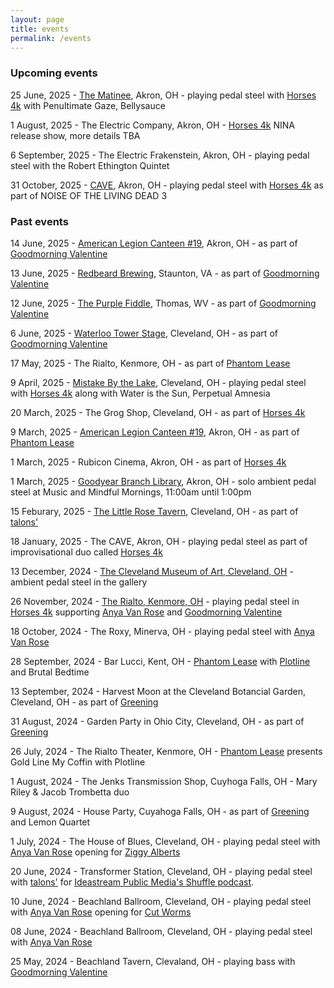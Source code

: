 ```yaml
---
layout: page
title: events
permalink: /events
---
```


### Upcoming events
25 June, 2025 - [The Matinee](https://www.instagram.com/thematineebar/?hl=en), Akron, OH - playing pedal steel with [Horses 4k](https://www.horses4k.rodeo) with Penultimate Gaze, Bellysauce

1 August, 2025 - The Electric Company, Akron, OH - [Horses 4k](https://www.horses4k.rodeo) NINA release show, more details TBA

6 September, 2025 - The Electric Frakenstein, Akron, OH - playing pedal steel with the Robert Ethington Quintet

31 October, 2025 - [CAVE](https://www.caveakron.org/calendar/noise-of-the-living-dead-3-tba/), Akron, OH - playing pedal steel with [Horses 4k](https://www.horses4k.rodeo) as part of NOISE OF THE LIVING DEAD 3

### Past events
14 June, 2025 - [American Legion Canteen #19](https://www.instagram.com/alpost19canteen/), Akron, OH - as part of [Goodmorning Valentine](https://goodmorningvalentine.bandcamp.com/)

13 June, 2025 - [Redbeard Brewing](https://www.redbeardbrews.com/), Staunton, VA - as part of [Goodmorning Valentine](https://goodmorningvalentine.bandcamp.com/)

12 June, 2025 - [The Purple Fiddle](https://purplefiddle.com/), Thomas, WV - as part of [Goodmorning Valentine](https://goodmorningvalentine.bandcamp.com/)

6 June, 2025 - [Waterloo Tower Stage](https://www.eventbrite.com/e/waterloo-makes-music-guy-snowdon-the-citizens-and-goodmorning-valentine-tickets-1301203076429?aff=oddtdtcreator), Cleveland, OH - as part of [Goodmorning Valentine](https://goodmorningvalentine.bandcamp.com/)

17 May, 2025 - The Rialto, Kenmore, OH - as part of [Phantom Lease](/projects/phantom_lease)

9 April, 2025 - [Mistake By the Lake](https://mbtlrecords.com/), Cleveland, OH - playing pedal steel with [Horses 4k](https://www.horses4k.rodeo) along with Water is the Sun, Perpetual Amnesia

20 March, 2025 - The Grog Shop, Cleveland, OH - as part of [Horses 4k](https://www.horses4k.com/)

9 March, 2025 - [American Legion Canteen #19](https://www.instagram.com/alpost19canteen/), Akron, OH - as part of [Phantom Lease](https://sites.google.com/view/phantomlease/home)

1 March, 2025 - Rubicon Cinema, Akron, OH - as part of [Horses 4k](https://www.horses4k.com/) 

1 March, 2025 - [Goodyear Branch Library](https://akronlibrary.libnet.info/event/12825878), Akron, OH - solo ambient pedal steel at Music and Mindful Mornings, 11:00am until 1:00pm

15 Feburary, 2025 - [The Little Rose Tavern](https://www.instagram.com/The_little_rose_tavern/), Cleveland, OH - as part of [talons'](https://talons.bandcamp.com/)

18 January, 2025 - The CAVE, Akron, OH - playing pedal steel as part of improvisational duo called [Horses 4k](https://www.horses4k.rodeo)

13 December, 2024 - [The Cleveland Museum of Art, Cleveland, OH](https://www.clevelandart.org/events/music-galleries-jacob-trombetta) - ambient pedal steel in the gallery

26 November, 2024 - [The Rialto, Kenmore, OH](https://www.therialtotheatre.com/calendar/2024/11/26/goodmorning-valentine-anya-van-rose-horses-4k) - playing pedal steel in [Horses 4k](https://www.horses4k.rodeo) supporting [Anya Van Rose](https://www.anyavanrose.com/) and [Goodmorning Valentine](https://goodmorningvalentine.bandcamp.com/)

18 October, 2024 - The Roxy, Minerva, OH - playing pedal steel with [Anya Van Rose](https://www.anyavanrose.com/)

28 September, 2024 - Bar Lucci, Kent, OH - [Phantom Lease](https://sites.google.com/view/phantomlease/home) with [Plotline](https://www.instagram.com/plotline.ak/) and Brutal Bedtime

13 September, 2024 - Harvest Moon at the Cleveland Botancial Garden, Cleveland, OH - as part of [Greening](https://www.greeningmusic.com/)

31 August, 2024 - Garden Party in Ohio City, Cleveland, OH - as part of [Greening](https://www.greeningmusic.com/)

26 July, 2024 - The Rialto Theater, Kenmore, OH - [Phantom Lease](/projects/phantom_lease) presents Gold Line My Coffin with Plotline

1 August, 2024 - The Jenks Transmission Shop, Cuyhoga Falls, OH - Mary Riley & Jacob Trombetta duo

9 August, 2024 - House Party, Cuyahoga Falls, OH - as part of [Greening](https://www.greeningmusic.com/) and Lemon Quartet

1 July, 2024 - The House of Blues, Cleveland, OH - playing pedal steel with [Anya Van Rose](https://www.anyavanrose.com/) opening for [Ziggy Alberts](https://ziggyalberts.com/)

20 June, 2024 - Transformer Station, Cleveland, OH - playing pedal steel with [talons'](https://talons.bandcamp.com/) for [Ideastream Public Media's Shuffle podcast](https://www.npr.org/podcasts/520550717/shuffle).

10 June, 2024 - Beachland Ballroom, Cleveland, OH - playing pedal steel with [Anya Van Rose](https://www.anyavanrose.com/) opening for [Cut Worms](https://www.cut-worms.com/)

08 June, 2024 - Beachland Ballroom, Cleveland, OH - playing pedal steel with [Anya Van Rose](https://www.anyavanrose.com/)

25 May, 2024 - Beachland Tavern, Clevaland, OH - playing bass with [Goodmorning Valentine](https://goodmorningvalentine.bandcamp.com/)